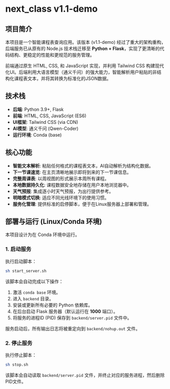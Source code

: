 # next_class v1.1-demo

## 项目简介

本项目是一个智能课程表查询应用。该版本 (v1.1-demo) 经过了重大的架构重构，后端服务已从原有的 Node.js 技术栈迁移至 **Python + Flask**，实现了更清晰的代码结构、更稳定的性能和更规范的服务管理。

前端通过原生 HTML, CSS, 和 JavaScript 实现，并利用 Tailwind CSS 构建现代化UI。后端利用大语言模型（通义千问）的强大能力，智能解析用户粘贴的非结构化课程表文本，并将其转换为标准化的JSON数据。

## 技术栈

- **后端**: Python 3.9+, Flask
- **前端**: HTML, CSS, JavaScript (ES6)
- **UI框架**: Tailwind CSS (via CDN)
- **AI模型**: 通义千问 (Qwen-Coder)
- **运行环境**: Conda (base)

## 核心功能

- **智能文本解析**: 粘贴任何格式的课程表文本，AI自动解析为结构化数据。
- **下一节课速览**: 在主页清晰地展示即将到来的下一节课信息。
- **完整周课表**: 以周视图的形式展示本周所有课程。
- **本地数据持久化**: 课程数据安全地存储在用户本地浏览器中。
- **天气预报**: 集成逐小时天气预报，为出行提供参考。
- **明暗模式切换**: 适应不同光线环境下的使用习惯。
- **服务化管理**: 提供标准的启停脚本，便于在Linux服务器上部署和管理。

## 部署与运行 (Linux/Conda 环境)

本项目设计为在 Conda 环境中运行。

### 1. 启动服务

执行启动脚本：
```bash
sh start_server.sh
```
该脚本会自动完成以下操作：
1.  激活 `conda base` 环境。
2.  进入 `backend` 目录。
3.  安装或更新所有必要的 Python 依赖库。
4.  在后台启动 Flask 服务器（默认运行在 **1000** 端口）。
5.  将服务的进程ID (PID) 保存到 `backend/server.pid` 文件中。

服务启动后，所有输出日志将被重定向到 `backend/nohup.out` 文件。

### 2. 停止服务

执行停止脚本：
```bash
sh stop.sh
```
该脚本会自动读取 `backend/server.pid` 文件，并终止对应的服务进程，然后删除PID文件。
